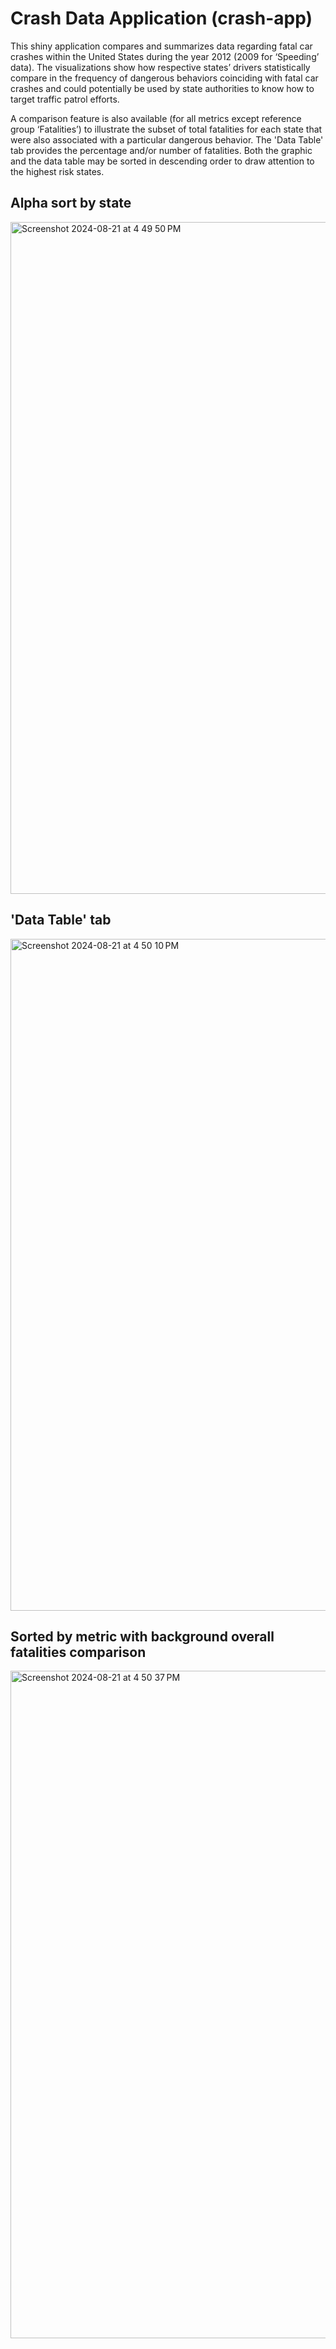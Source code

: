 # Crash Data Application (crash-app)

This shiny application compares and summarizes data regarding fatal car crashes within the United States during the year 2012 (2009 for ‘Speeding’ data). The visualizations show how respective states’ drivers statistically compare in the frequency of dangerous behaviors coinciding with fatal car crashes and could potentially be used by state authorities to know how to target traffic patrol efforts.

A comparison feature is also available (for all metrics except reference group ‘Fatalities’) to illustrate the subset of total fatalities for each state that were also associated with a particular dangerous behavior. The 'Data Table' tab provides the percentage and/or number of fatalities. Both the graphic and the data table may be sorted in descending order to draw attention to the highest risk states.

## Alpha sort by state
<img width="1075" alt="Screenshot 2024-08-21 at 4 49 50 PM" src="https://github.com/user-attachments/assets/19c047cb-3e03-4afc-89c7-ffe9132b3f78">

## 'Data Table' tab
<img width="1075" alt="Screenshot 2024-08-21 at 4 50 10 PM" src="https://github.com/user-attachments/assets/9e80809b-2e5d-48d7-a95c-201216088229">

## Sorted by metric with background overall fatalities comparison
<img width="1068" alt="Screenshot 2024-08-21 at 4 50 37 PM" src="https://github.com/user-attachments/assets/af71edfb-5aac-4f50-9018-9161560e920c">
